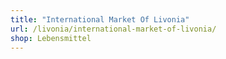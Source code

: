 ```yaml
---
title: "International Market Of Livonia"
url: /livonia/international-market-of-livonia/
shop: Lebensmittel
---
```

